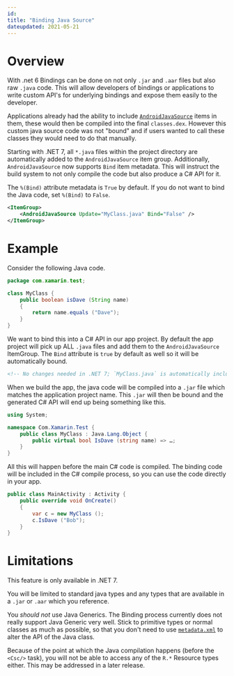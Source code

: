 ```yaml
---
id:
title: "Binding Java Source"
dateupdated: 2021-05-21
---
```


# Overview

With .net 6 Bindings can be done on not only `.jar` and `.aar` files
but also raw `.java` code. This will allow developers of bindings
or applications to write custom API's for underlying bindings
and expose them easily to the developer.

Applications already had the ability to include
[`AndroidJavaSource`](https://docs.microsoft.com/en-us/xamarin/android/deploy-test/building-apps/build-items#androidjavasource)
items in them, these would then be compiled into the final `classes.dex`.
However this custom java source code was not "bound" and if users wanted
to call these classes they would need to do that manually.

Starting with .NET 7, all `*.java` files within the project directory are
automatically added to the `AndroidJavaSource` item group.  Additionally,
`AndroidJavaSource` now supports `Bind` item metadata. This will instruct
the build system to not only compile the code but also produce a C# API for it.

The `%(Bind)` attribute metadata is `True` by default. If you do not want
to bind the Java code, set `%(Bind)` to `False`.

```xml
<ItemGroup>
    <AndroidJavaSource Update="MyClass.java" Bind="False" />
</ItemGroup>
```

# Example

Consider the following Java code.

```java
package com.xamarin.test;

class MyClass {
    public boolean isDave (String name)
    {
        return name.equals ("Dave");
    }
}
```

We want to bind this into a C# API in our app project. By default
the app project will pick up ALL `.java` files and add them to
the `AndroidJavaSource` ItemGroup. The `Bind` attribute is `true`
by default as well so it will be automatically bound.

```xml
<!-- No changes needed in .NET 7; `MyClass.java` is automatically included. -->
```

When we build the app, the java code will be compiled into a
`.jar` file which matches the application project name.
This `.jar` will then be bound and the generated C# API will end
up being something like this.

```csharp
using System;

namespace Com.Xamarin.Test {
    public class MyClass : Java.Lang.Object {
        public virtual bool IsDave (string name) => …;
    }
}
```

All this will happen before the main C# code is compiled. The binding
code will be included in the C# compile process, so you can use the
code directly in your app.

```csharp
public class MainActivity : Activity {
    public override void OnCreate()
    {
        var c = new MyClass ();
        c.IsDave ("Bob");
    }
}
```


# Limitations

This feature is only available in .NET 7.

You will be limited to standard java types and any types that
are available in a `.jar` or `.aar` which you reference.

You *should not* use Java Generics. The Binding process currently does not
really support Java Generic very well. Stick to primitive types
or normal classes as much as possible, so that you don't need to use
[`metadata.xml`](https://docs.microsoft.com/en-us/xamarin/android/platform/binding-java-library/customizing-bindings/java-bindings-metadata)
to alter the API of the Java class.

Because of the point at which the Java compilation happens
(before the `<Csc/>` task), you will not be able to access any of the
`R.*` Resource types either.  This may be addressed in a later release.

